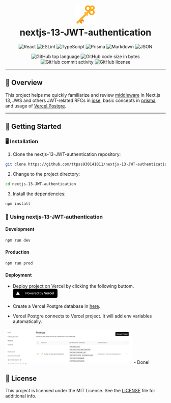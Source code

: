 <div align="center">
<h1 align="center">
<img src="./public/key.png" width="64" height="64" />
<br>
nextjs-13-JWT-authentication
</h1>

<p align="center">
<img src="https://img.shields.io/badge/React-61DAFB.svg?style&logo=React&logoColor=black" alt="React" />
<img src="https://img.shields.io/badge/ESLint-4B32C3.svg?style&logo=ESLint&logoColor=white" alt="ESLint" />
<img src="https://img.shields.io/badge/TypeScript-3178C6.svg?style&logo=TypeScript&logoColor=white" alt="TypeScript" />
<img src="https://img.shields.io/badge/Prisma-2D3748.svg?style&logo=Prisma&logoColor=white" alt="Prisma" />
<img src="https://img.shields.io/badge/Markdown-000000.svg?style&logo=Markdown&logoColor=white" alt="Markdown" />
<img src="https://img.shields.io/badge/JSON-000000.svg?style&logo=JSON&logoColor=white" alt="JSON" />
</p>

![GitHub top language](https://img.shields.io/github/languages/top/ttpss930141011/nextjs-13-JWT-authentication?style&color=5D6D7E)
![GitHub code size in bytes](https://img.shields.io/github/languages/code-size/ttpss930141011/nextjs-13-JWT-authentication?style&color=5D6D7E)
![GitHub commit activity](https://img.shields.io/github/commit-activity/m/ttpss930141011/nextjs-13-JWT-authentication?style&color=5D6D7E)
![GitHub license](https://img.shields.io/github/license/ttpss930141011/nextjs-13-JWT-authentication?style&color=5D6D7E)

</div>

---

## 📍 Overview
This project helps me quickly familiarize and review [middleware](https://nextjs.org/docs/app/building-your-application/routing/middleware) in Next.js 13, JWS and others JWT-related RFCs in [jose](https://github.com/panva/jose), basic concepts in [prisma](https://www.prisma.io/docs/concepts/overview/what-is-prisma), and usage of [Vercel Postgre](https://vercel.com/docs/storage/vercel-postgres).

---

## 🚀 Getting Started

### 🖥 Installation

1. Clone the nextjs-13-JWT-authentication repository:

```sh
git clone https://github.com/ttpss930141011/nextjs-13-JWT-authentication
```

2. Change to the project directory:

```sh
cd nextjs-13-JWT-authentication
```

3. Install the dependencies:

```sh
npm install
```

### 🤖 Using nextjs-13-JWT-authentication

#### Development

```sh
npm run dev
```

#### Production

```sh
npm run prod
```

#### Deployment
- Deploy project on Vercel by clicking the following buttom.  
<a href="https://vercel.com/new/clone?repository-url=https://github.com/ttpss930141011/nextjs-13-JWT-authentication&env=NEXT_PUBLIC_JWT_SECRET_KEY,NEXT_PUBLIC_JWT_EXPIRES_IN,NEXT_PUBLIC_BACKEND_URL"><img src="./public/powered-by-vercel.svg" alt="Powered by Vercel" height="29" /></a>

- Create a Vercel Postgre database in [here](https://vercel.com/storage/postgres).
- Vercel Postgre connects to Vercel project. It will add env variables automatically.
<img src="./public/connect.png" alt="Vercel Postgre env" width="400"/>
- Done!

## 📄 License

This project is licensed under the MIT License. See the [LICENSE](https://docs.github.com/en/communities/setting-up-your-project-for-healthy-contributions/adding-a-license-to-a-repository) file for additional info.
